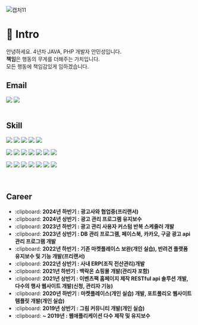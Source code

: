 ![캡처11](https://github.com/user-attachments/assets/658b4a3a-30ab-4517-8e55-8ae0a5db61fd)

# 👋 Intro
안녕하세요. 4년차 JAVA, PHP 개발자 안민성입니다.<br>
**책임**은 행동의 무게를 더해주는 가치입니다.<br>
모든 행동에 책임감있게 임하겠습니다.
<br />

## Email
<img src="https://img.shields.io/badge/ms1114@kakao.com-FFCD00?style=flat-square&logo=Kakao&logoColor=white"/> <img src="https://img.shields.io/badge/xowls5808@gmail.com-EA4335?style=flat-square&logo=Gmail&logoColor=white"/> 
<br>
<br>

## Skill
<img src="https://img.shields.io/badge/HTML5-E34F26?style=flat-square&logo=HTML5&logoColor=white"/> <img src="https://img.shields.io/badge/CSS3-1572B6?style=flat-square&logo=CSS3&logoColor=white"/> <img src="https://img.shields.io/badge/Sass-CC6699?style=flat-square&logo=Sass&logoColor=white"/> <img src="https://img.shields.io/badge/JavaScript-F7DF1E?style=flat-square&logo=JavaScript&logoColor=white"/> <img src="https://img.shields.io/badge/jQuery-0769AD?style=flat-square&logo=jQuery&logoColor=white"/> 

<img src="https://img.shields.io/badge/java-007396?style=flat-square&amp;logo=java&amp;logoColor=white"> <img src="https://img.shields.io/badge/Spring-6DB33F?style=flat-square&amp;logo=Spring&amp;logoColor=white">
<img src="https://img.shields.io/badge/PHP-777BB4?style=flat-square&logo=PHP&logoColor=white"/> <img src="https://img.shields.io/badge/Laravel-FF2D20?style=flat-square&logo=Laravel&logoColor=white"/> <img src="https://img.shields.io/badge/Codeigniter-EF4223?style=flat-square&logo=Codeigniter&logoColor=white"> <img src="https://img.shields.io/badge/MySQL-4479A1?style=flat-square&logo=MySQL&logoColor=white"/> <img src="https://img.shields.io/badge/PostgreSQL-4169E1?style=flat-square&logo=PostgreSQL&logoColor=white"/> 

<img src="https://img.shields.io/badge/Apache-D22128?style=flat-square&logo=Apache&logoColor=white"/> <img src="https://img.shields.io/badge/NGINX-009639?style=flat-square&logo=NGINX&logoColor=white"/> <img src="https://img.shields.io/badge/Linux-FCC624?style=flat-square&logo=Linux&logoColor=white"/> <img src="https://img.shields.io/badge/AWS-232F3E?style=flat-square&logo=Amazon AWS&logoColor=white"/> 
<img src="https://img.shields.io/badge/Docker-2496ED?style=flat-square&logo=Docker&logoColor=white"/> <img src="https://img.shields.io/badge/Git-F05032?style=flat-square&amp;logo=git&amp;logoColor=white"> <img src="https://img.shields.io/badge/Postman-FF6C37?style=flat-square&amp;logo=Postman&amp;logoColor=white">
<br>
<br>
<br>

## Career
<ul>
  <li>:clipboard: <b>2024년 하반기 : 광고사와 협업중(프리랜서)</b></li>
  <li>:clipboard: <b>2024년 상반기 : 광고 관리 프로그램 유지보수</b></li>
  <li>:clipboard: <b>2023년 하반기 : 광고 관리 사용자 커스텀 반복 스케줄러 개발</b></li>
  <li>:clipboard: <b>2023년 상반기 : DB 관리 프로그램, 페이스북, 카카오, 구글 광고 api 관리 프로그램 개발</b></li>
  <li>:clipboard: <b>2022년 하반기 : 기존 마켓플레이스 보완(개인 실습), 반려견 플랫폼 유지보수 및 기능 개발(프리랜서)</b></li>
  <li>:clipboard: <b>2022년 상반기 : 사내 ERP(조직 전산관리)개발</b></li>
  <li>:clipboard: <b>2021년 하반기 : 백락온 쇼핑몰 개발(관리자 포함)</b></li>
  <li>:clipboard: <b>2021년 상반기 : 이벤츠팩 홈페이지 제작 RESTful api 솔루션 개발, 다수의 행사 웹사이트 개발(신청, 관리자 기능)</b></li>
  <li>:clipboard: <b>2020년 하반기 : 마켓플레이스(개인 실습) 개발, 포트폴리오 웹사이트 템플릿 개발(개인 실습)</b></li>
  <li>:clipboard: <b>2019년 상반기 : 그림 커뮤니티 개발(개인 실습)</b></li>
  <li>:clipboard: <b> ~ 2019년 : 웹애플리케이션 다수 제작 및 유지보수</b></li>
</ul>
<br>
<br>
<br>
<!--
**xowlsakffl/xowlsakffl** is a ✨ _special_ ✨ repository because its `README.md` (this file) appears on your GitHub profile.

Here are some ideas to get you started:

- 🔭 I’m currently working on ...
- 🌱 I’m currently learning ...
- 👯 I’m looking to collaborate on ...
- 🤔 I’m looking for help with ...
- 💬 Ask me about ...
- 📫 How to reach me: ...
- 😄 Pronouns: ...
- ⚡ Fun fact: ...
-->
